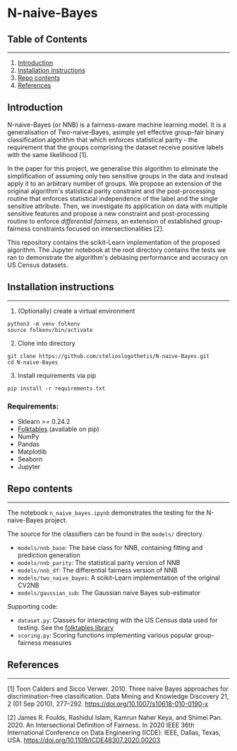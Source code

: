 # N-naive-Bayes

## Table of Contents
------

1. [Introduction](#introduction)
2. [Installation instructions](#installation-instructions)
3. [Repo contents](#repo-contents)
4. [References](#references)

## Introduction
N-naive-Bayes (or NNB) is a fairness-aware machine learning model. It is a generalisation of Two-naive-Bayes, asimple yet effective group-fair binary classification algorithm that which enforces statistical parity - the requirement that the groups comprising the dataset receive positive labels with the same likelihood [1]. 

In the paper for this project, we generalise this algorithm to eliminate the simplification of assuming only two sensitive groups in the data and instead apply it to an arbitrary number of groups. We propose an extension of the original algorithm's statistical parity constraint and the post-processing routine that enforces statistical independence of the label and the single sensitive attribute. Then, we investigate its application on data with multiple sensitive features and propose a new constraint and post-processing routine to enforce *differential fairness*, an extension of established group-fairness constraints focused on intersectionalities [2]. 

This repository contains the scikit-Learn implementation of the proposed algorithm. The Jupyter notebook at the root directory contains the tests we ran to demonstrate the algorithm's debiasing performance and accuracy on US Census datasets.

## Installation instructions
------
1. (Optionally) create a virtual environment
```
python3 -m venv folkenv
source folkenv/bin/activate
```
2. Clone into directory
```
git clone https://github.com/stelioslogothetis/N-naive-Bayes.git
cd N-naive-Bayes
```
3. Install requirements via pip
```
pip install -r requirements.txt
```

### Requirements:

 - Sklearn >= 0.24.2
 - [Folktables](https://github.com/zykls/folktables) (available on pip)
 - NumPy
 - Pandas
 - Matplotlib
 - Seaborn
 - Jupyter

## Repo contents
------

The notebook `n_naive_bayes.ipynb` demonstrates the testing for the N-naive-Bayes project. 

The source for the classifiers can be found in the `models/` directory.
 - `models/nnb_base`: The base class for NNB, containing fitting and prediction generation
 - `models/nnb_parity`: The statistical parity version of NNB
 - `models/nnb_df`: The differential fairness version of NNB
 - `models/two_naive_bayes`: A scikit-Learn implementation of the original CV2NB
 - `models/gaussian_sub`: The Gaussian naive Bayes sub-estimator

Supporting code:
 - `dataset.py`: Classes for interacting with the US Census data used for testing. See the [folktables library](https://github.com/zykls/folktables)
 - `scoring.py`: Scoring functions implementing various popular group-fairness measures

## References
------
[1] Toon Calders and Sicco Verwer. 2010. Three naive Bayes approaches for discrimination-free classification. Data Mining and Knowledge Discovery 21,
2 (01 Sep 2010), 277–292. https://doi.org/10.1007/s10618-010-0190-x

[2] James R. Foulds, Rashidul Islam, Kamrun Naher Keya, and Shimei Pan. 2020. An Intersectional Definition of Fairness. In 2020 IEEE 36th International
Conference on Data Engineering (ICDE). IEEE, Dallas, Texas, USA. https://doi.org/10.1109/ICDE48307.2020.00203